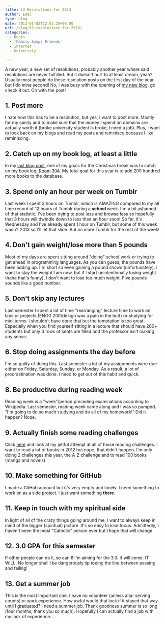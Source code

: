 ```yaml
---
title: 13 Resolutions for 2013
author: Edel
type: blog
date: 2013-01-02T22:03:28+00:00
url: /blog/13-resolutions-for-2013/
categories:
  - Books
  - 'Family &amp; Friends'
  - Internet
  - University

---
```

A new year, a new set of resolutions, probably another year where said resolutions are never fulfilled. But it doesn't hurt to at least dream, yeah? Usually most people do these resolution posts on the first day of the year, but I do mine second! No, I was busy with the opening of [my new blog][1], go check it out. On with the post!

## 1. Post more

I hate how this has to be a resolution, but yes, I want to post more. Mostly for my sanity and to make sure that the money I spend on domains are actually worth it (broke university student is broke, I need a job). Plus, I want to look back on my blogs and read my posts and reminisce because I like reminiscing.

## 2. Catch up on my book log, at least a little

In my [last blog post][2], one of my goals for the Christmas break was to catch on my book log, [Room 304][3]. My total goal for this year is to add 200 hundred more books to the database.

## 3. Spend only an hour per week on Tumblr

Last week I spent 3 hours on Tumblr, which is AMAZING compared to my all time record of 12 hours of Tumblr during a **school** week. I'm a bit ashamed of that statistic. I've been trying to post less and browse less so hopefully that 3 hours will dwindle down to less than an hour soon! So far, it's Wednesday and I've already spent 1 hour on Tumblr, but some of this week wasn't 2013 so I'll let that slide. But no more Tumblr for the rest of the week!

## 4. Don't gain weight/lose more than 5 pounds

Most of my days are spent sitting around "doing" school work or trying to get ahead in programming languages. As you can guess, the pounds have been adding up. I'm short so even gaining a pound shows (unfortunately). I want to stay the weight I am now, but if I start unintentionally losing weight (haha that's funny), I don't want to lose too much weight. Five pounds sounds like a good number.

## 5. Don't skip any lectures

Last semester I spent a lot of time "rearranging" lecture time to work on labs or projects (ENGG 200/design was a pain in the butt) or studying for mid-terms. I shouldn't have done that but the temptation is too great. Especially when you find yourself sitting in a lecture that should have 200+ students but only 3 rows of seats are filled and the professor isn't making any sense.

## 6. Stop doing assignments the day before

I'm so guilty of doing this. Last semester a lot of my assignments were due either on Friday, Saturday, Sunday, or Monday. As a result, a lot of procrastination was done. I need to get out of this habit and quick.

## 8. Be productive during reading week

Reading week is a "week"/period preceding examinations according to Wikipedia. Last semester, reading week came along and I was so pumped. "I'm going to do so much studying and do all of my homework!" Did it happen? Nope.

## 9. Actually finish some reading challenges

Click [here][4] and look at my pitiful attempt at all of those reading challenges. I want to read a lot of books in 2012 but nope, that didn't happen. I'm only doing 2 challenges this year, the A-Z challenge and to read 100 books (manga and novels).

## 10. Make something for GitHub

I made a GitHub account but it's very empty and lonely. I need something to work on as a side project. I just want something **there**.

## 11. Keep in touch with my spiritual side

In light of all of the crazy things going around me, I want to always keep in mind of the bigger (spiritual) picture. It's so easy to lose focus. Admittedly, I haven't been the most "Catholic" person ever but I hope that will change.

## 12. 3.0 GPA for this semester

If other people can do it, so can I! I'm aiming for the 3.0. It will come. IT WILL. No longer shall I be dangerously tip toeing the line between passing and failing!

## 13. Get a summer job

This is the most important one. I have no volunteer (unless altar serving counts) or work experience. How awful would that look if it stayed that way until I graduated? I need a summer job. Thank goodness summer is so long (four months, thank you so much). Hopefully I can actually find a job with my lack of experience...




 [1]: http://thelibrariancode.com
 [2]: /getting-through-it/
 [3]: http://room304.brokenphrases.info
 [4]: http://room304.brokenphrases.info/2012-reading-challenges